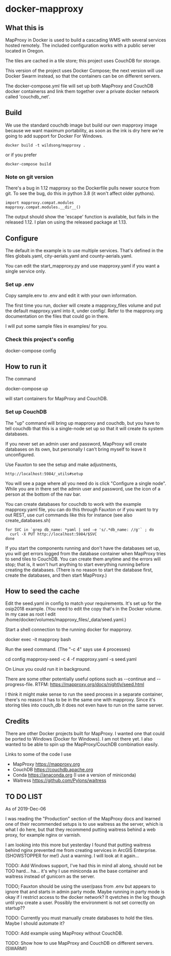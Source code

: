 # docker-mapproxy

## What this is

MapProxy in Docker is used to build a cascading WMS with several
services hosted remotely. The included configuration works with a
public server located in Oregon.

The tiles are cached in a tile store; this project uses CouchDB for storage.

This version of the project uses Docker Compose; the next version will
use Docker Swarm instead, so that the containers can be on different
servers.

The docker-compose.yml file will set up both MapProxy and CouchDB
docker containerss and link them together over a private docker
network called 'couchdb_net'.

## Build

We use the standard couchdb image but build our own mapproxy image
because we want maximum portability, as soon as the ink is dry here
we're going to add support for Docker For Windows.

    docker build -t wildsong/mapproxy .

or if you prefer

    docker-compose build

### Note on git version

There's a bug in 1.12 mapproxy so the Dockerfile pulls newer source from git.
To see the bug, do this in python 3.8 (it won't affect older pythons).

    import mapproxy.compat.modules
    mapproxy.compat.modules.__dir__()

The output should show the 'escape' function is available, but fails
in the released 1.12.  I plan on using the released package at 1.13.

## Configure

The default in the example is to use multiple services. That's defined in the files
globals.yaml, city-aerials.yaml and county-aerials.yaml.

You can edit the start_mapproxy.py and use mapproxy.yaml if you want a
single service only.

### Set up .env

Copy sample.env to .env and edit it with your own information.

The first time you run, docker will create a mapproxy_files volume and
put the default mapproxy.yaml into it, under config/. Refer to the
mapproxy.org documentation on the files that could go in there.

I will put some sample files in examples/ for you.

### Check this project's config

   docker-compose config

## How to run it

The command

   docker-compose up

will start containers for MapProxy and CouchDB.

### Set up CouchDB

The "up" command will bring up mapproxy and couchdb, but you have to tell couchdb
that this is a single-node set up so that it will create its system databases.

If you never set an admin user and password, MapProxy will create databases on its own,
but personally I can't bring myself to leave it unconfigured.

Use Fauxton to see the setup and make adjustments,

    http://localhost:5984/_utils#setup

You will see a page where all you need do is click "Configure a single
node". While you are in there set the admin user and password, use the
icon of a person at the bottom of the nav bar.

You can create databases for couchdb to work with the example
mapproxy.yaml file, you can do this through Fauxton or if you want to
try out REST, use curl commands like this for instance (see also create_databases.sh)

    for SVC in `grep db_name: *yaml | sed -e 's/.*db_name: //g'` ; do
      curl -X PUT http://localhost:5984/$SVC
    done
    
If you start the components running and don't have the databases set up, you will get
errors logged from the database container when MapProxy tries to send tiles to CouchDB.
You can create them anytime and the errors will stop; that is, it won't hurt anything
to start everything running before creating the databases. (There is no reason to start
the database first, create the databases, and then start MapProxy.)

## How to seed the cache

Edit the seed.yaml in config to match your requirements. It's set up for the osip2018 example.
(You need to edit the copy that's in the Docker volume. In my case as root I edit
/home/docker/volumes/mapproxy_files/_data/seed.yaml.)

Start a shell connection to the running docker for mapproxy.

   docker exec -it mapproxy bash

Run the seed command. (The "-c 4" says use 4 processes)

   cd config
   mapproxy-seed -c 4 -f mapproxy.yaml -s seed.yaml

On Linux you could run it in background.

There are some other potentially useful options such as --continue
and --progress-file. RTFM: https://mapproxy.org/docs/nightly/seed.html

I think it might make sense to run the seed process in a separate container,
there's no reason it has to be in the same one with mapproxy. Since it's
storing tiles into couch_db it does not even have to run on the same server.

## Credits

There are other Docker projects built for MapProxy. I wanted one that
could be ported to Windows (Docker for Windows). I am not there yet.
I also wanted to be able to spin up the MapProxy/CouchDB combination
easily.

Links to some of the code I use

* MapProxy https://mapproxy.org
* CouchDB https://couchdb.apache.org
* Conda https://anaconda.org (I use a version of miniconda)
* Waitress https://github.com/Pylons/waitress

## TO DO LIST

As of 2019-Dec-06

I was reading the "Production" section of the MapProxy docs and learned one of their
recommended setups is to use waitress as the server, which is what I do here, but that
they recommend putting waitress behind a web proxy, for example nginx or varnish.

I am looking into this more but yesterday I found that putting
waitress behind nginx prevented me from creating services in ArcGIS
Enterprise. (SHOWSTOPPER for me!) Just a warning. I will look at it again...

TODO: Add Windows support, I've had this in mind all along, should not be TOO hard... ha...
it's why I use miniconda as the base container and waitress instead of gunicorn as the server.

TODO; Fauxton should be using the user/pass from .env but appears to
ignore that and starts in admin party mode.  Maybe running in party
mode is okay if I restrict access to the docker network? It qvetches
in the log though until you create a user. Possibly the environment is
not set correctly on startup??

TODO: Currently you must manually create databases to hold the tiles.
Maybe I should automate it?

TODO: Add example using MapProxy without CouchDB.

TODO: Show how to use MapProxy and CouchDB on different servers. (SWARM!)

